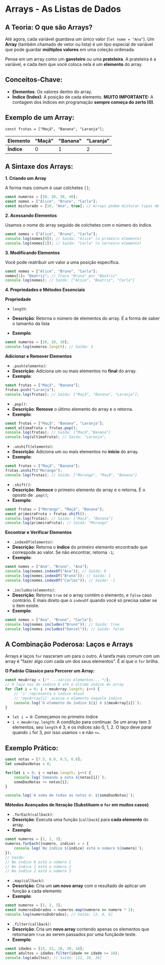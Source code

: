 # Arrays - As Listas de Dados

## A Teoria: O que são Arrays?

Até agora, cada variável guardava um único valor (`let nome = "Ana"`). Um **Array** (também chamado de vetor ou lista) é um tipo especial de variável que pode guardar **múltiplos valores** em uma coleção ordenada.

Pense em um array como um **gaveteiro** ou uma **prateleira**. A prateleira é a variável, e cada item que você coloca nela é um **elemento** do array.

## Conceitos-Chave:

* **Elementos**: Os valores dentro do array.
* **Índice (Index)**: A posição de cada elemento. **MUITO IMPORTANTE:** A contagem dos índices em programação **sempre começa do zerto (0)**.

## Exemplo de um Array:

```const frutas = ["Maçã", "Banana", "Laranja"];```

| Elemento | "Maçã" | "Banana" | "Laranja" |
|---|---|---|---|
| **Índice** | 0 | 1 | 2 |

## A Sintaxe dos Arrays:

**1. Criando um Array**

A forma mais comum é usar colchetes ```[]```;

```js
const numeros = [10, 20, 30, 40];
const nomes = ["Alice", "Bruno", "Carla"];
const misturado = [10, "Ana", true]; // Arrays podem misturar tipos de dados
```

**2. Acessando Elementos**

Usamos o nome do array seguido de colchetes com o número do índice.

```js
const nomes = ["Alice", "Bruno", "Carla"];
console.log(nomes[0]); // Saída: "Alice" (o primeiro elemento)
console.log(nomes[2]); // Saída: "Carla" (o terceiro elemento)
```

**3. Modificando Elementos**

Você pode reatribuir um valor a uma posição específica.

```js
const nomes = ["Alice", "Bruno", "Carla"];
nomes[1]= "Beatriz"; // Troca "Bruno" por "Beatriz"
console.log(nomes); // Saída: ["Alice", "Beatriz", "Carla"]
```

**4. Propriedades e Métodos Essenciais**

**Propriedade**

* ```length```:

 * **Descrição**: Retorna o número de elementos do array. É a forma de saber o tamanho da lista

 * **Exemplo**:

 ```js
 const numeros = [10, 20, 30];
 console.log(numeros.length); // Saída: 3
 ```

**Adicionar e Remover Elementos**

* ```.push(elemento)```:
 * **Descrição**: Adiciona um ou mais elementos no **final** do array.
 * **Exemplo**:

 ```js
 const frutas = ["Maçã", "Banana"];
 frutas.push("Laranja");
 console.log(frutas); // Saída: ["Maçã", "Banana", "Laranja"];
 ```

* ```.pop()```:
 * **Descrição**: **Remove** o último elemento do array e o retorna.
 * **Exemplo**:

 ```js
 const frutas = ["Maçã", "Banana", "Laranja"];
 const ultimaFruta = frutas.pop();
 console.log(frutas); // Saída: ["Maçã","Banana"]
 console.log(ultimaFruta); // Saída: "Laranja";
 ```

* ```.unshift(elemento)```:
 * **Descrição**: Adiciona um ou mais elementos no **início** do array.
 * **Exemplo**:

 ```js
 const frutas = ["Maçã", "Banana"];
 frutas.unshift("Morango");
 console.log(frutas); // Saída: ["Morango", "Maçã", "Banana"]
 ```

* ```.shift()```:
 * **Descrição**: **Remoce** o primeiro elemento do array e o retorna. É o oposto de ```.pop()```;
 * **Exemplo**:

 ```js
const frutas = ["Morango", "Maçã", "Banana"];
const primeiraFruta = frutas.shift();
console.log(frutas); // Saída: ["Maçã", "Banana"]
console.log(primeiraFruta); // Saída: "Morango"
 ```

**Encontrar e Verificar Elementos**

* ```.indexOf(elemento)```:
 * **Descrição**: Retorna o **índice** do primeiro elemento encontrado que correspode ao valor. Se não encontrar, retorna ```-1```;
 * **Exemplo**:

 ```js
 const nomes = ["Ana", "Bruno", "Ana"];
 console.log(nomes.indexOf("Ana")); // Saída: 0
 console.log(nomes.indexOf("Bruno")); // Saída: 1
 console.log(nomes.indexOf("Carlos")); // Saída: -1
 ```

* ```.includes(elemento)```:
 * **Descrição**: Retorna ```true``` se o array contém o elemento, e ```false``` caso contrário. É mais direto que o ```indexOf``` quando você só precisa saber se o item existe.
 * **Exemplo**:

 ```js
 const nomes = ["Ana", "Bruno", "Carla"];
 console.log(nomes.includes("Bruno")); // Saída: true
 console.log(nomes.includes("Daniel")); // Saída: false
 ```



## A Combinação Poderosa: Laços e Arrays

Arrays e laços ```for``` nasceram um para o outro. A tarefa mais comum com um array é "fazer algo com cada um dos seus elementos". É aí que o ```for``` brilha.

**O Padrão Clássico para Percorer um Array:**

```js
const meuArray = [/* ...vários elementos... */];
// O laço vai do índice 0 até o último índice do array
for (let i = 0; i < meuArray.length; i++) {
    // 'i' representa o índice atual
    // 'meuArray[i]' acessa o elemento naquele índice
    console.log(`O elemento do índice ${i} é ${meuArray[i]}`);
}
```

* ```let i = 0```: Começamos no primeiro índice
* ```i < meuArray.length```: A condilção para continuar. Se um array tem 3 elementos, seu ```length``` é 3, e os índices são 0, 1, 2. O laço deve parar quando ```i``` for 3, por isso usamos ```<``` e não ```<=```.

## Exemplo Prático:

```js
const notas = [7.5, 8.0, 9.5, 6.0];
let somaDasNotas = 0;

for(let i = 0; i < notas.length; i++) {
    console.log(`Somando a nota ${notas[i]}`);
    somaDasNotas += notas[i];
}

console.log(`A soma de todas as notas é: ${somaDasNotas}`);
```

**Métodos Avançados de Iteração (Substituem o ```for``` em muitos casos)**

* ```.forEach(callback)```:
 * **Descrição**: Executa uma função (```callback```) para **cada elemento** do array.
 * **Exemplo**:

 ```js
 const numeros = [1, 2, 3];
 numeros.forEach((numero, indice) = > {
     console.log(`No índice ${indice} está o número ${numero}`);
 });
 // Saída:
 // No índice 0 está o número 1
 // No índice 1 está o número 2
 // No índice 2 está o número 3
 ```

* ```.map(callback)```:
 * **Descrição**: Cria um **um novo array** com o resultado de aplicar um função a cada elemento
 * **Exemplo**:

 ```js
 const numeros = [1, 2, 3];
 const numerosDobrados = numeros.map(numnero => numero * 2);
 console.log(numerosDobrados); // Saída: [2, 4, 6]
 ```

* ```.filter(callback)```:
 * **Descrição**: Cria um **novo array** contendo apenas os elementos que retornaram ```true``` ao serem passados por uma funçãode teste.
 * **Exemplo**:

 ```js
 const idades = [15, 22, 18, 30, 16];
 const adultos = idades.filter(idade => idade >= 18);
 console.log(adultos); // Saída: [22, 18, 30]
 ```